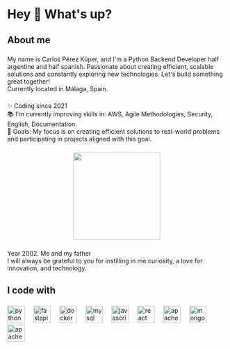 <h1 align="left">Hey 👋 What's up?</h1>

###

<h2 align="left">About me</h2>

###

<p align="left">My name is Carlos Pérez Küper, and I'm a Python Backend Developer half argentine and half spanish. Passionate about creating efficient, scalable solutions and constantly exploring new technologies. Let's build something great together! <br>Currently located in Málaga, Spain.</p>

###

<p align="left">✨ Coding since 2021<br>📚 I'm currently improving skills in: AWS, Agile Methodologies, Security, English, Documentation.<br>🎯 Goals: My focus is on creating efficient solutions to real-world problems and participating in projects aligned with this goal.</p>

###

<div align="center">
  <img height="200" src="https://github.com/charlyperezk/charlyperezk/assets/118618975/f0e8a762-d2b6-470f-b1a9-5d3a68d8570b"  />
</div>

###


<p align="left">Year 2002. Me and my father<br>I will always be grateful to you for instilling in me curiosity, a love for innovation, and technology.</p>

###

<h2 align="left">I code with</h2>

###

<div align="left">
  <img src="https://cdn.jsdelivr.net/gh/devicons/devicon/icons/python/python-original.svg" height="40" alt="python logo"  />
  <img width="12" />
  <img src="https://cdn.jsdelivr.net/gh/devicons/devicon/icons/fastapi/fastapi-original.svg" height="40" alt="fastapi logo"  />
  <img width="12" />
  <img src="https://cdn.jsdelivr.net/gh/devicons/devicon/icons/docker/docker-original.svg" height="40" alt="docker logo"  />
  <img width="12" />
  <img src="https://cdn.jsdelivr.net/gh/devicons/devicon/icons/mysql/mysql-original.svg" height="40" alt="mysql logo"  />
  <img width="12" />
  <img src="https://cdn.jsdelivr.net/gh/devicons/devicon/icons/javascript/javascript-original.svg" height="40" alt="javascript logo"  />
  <img width="12" />
  <img src="https://cdn.jsdelivr.net/gh/devicons/devicon/icons/react/react-original.svg" height="40" alt="react logo"  />
  <img width="12" />
  <img src="https://cdn.jsdelivr.net/gh/devicons/devicon/icons/apachekafka/apachekafka-original.svg" height="40" alt="apachekafka logo"  />
  <img width="12" />
  <img src="https://cdn.jsdelivr.net/gh/devicons/devicon/icons/mongodb/mongodb-original.svg" height="40" alt="mongodb logo"  />
  <img width="12" />
  <img src="https://cdn.jsdelivr.net/gh/devicons/devicon/icons/apache/apache-original.svg" height="40" alt="apache logo"  />
</div>
